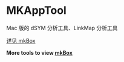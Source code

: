 # MKAppTool
Mac 版的 dSYM 分析工具、LinkMap 分析工具

[详见 mkBox](https://github.com/mythkiven/mkBox)

**More tools to view [mkBox](https://github.com/mythkiven/mkBox)**
